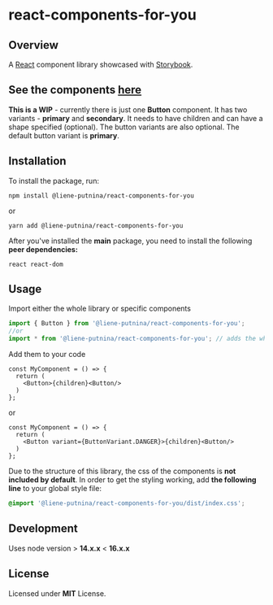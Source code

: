 # react-components-for-you

## Overview

A [React](https://reactjs.org/) component library showcased with [Storybook](https://storybook.js.org/).

## See the components [here](https://react-components-storybook.netlify.app/)

**This is a WIP** - currently there is just one **Button** component. It has two variants - **primary** and **secondary**. It needs to have children and can have a shape specified (optional). The button variants are also optional. The default button variant is **primary**.

## Installation

To install the package, run:

```shell
npm install @liene-putnina/react-components-for-you
```

or

```shell
yarn add @liene-putnina/react-components-for-you
```

After you've installed the **main** package, you need to install the following **peer dependencies:**

```shell
react react-dom
```

## Usage

Import either the whole library or specific components

```jsx
import { Button } from '@liene-putnina/react-components-for-you';
//or
import * from '@liene-putnina/react-components-for-you'; // adds the whole library
```

Add them to your code

```tsx
const MyComponent = () => {
  return (
    <Button>{children}<Button/>
  )
};
```

  or

  ```tsx
  const MyComponent = () => {
    return (
      <Button variant={ButtonVariant.DANGER}>{children}<Button/>
    )
  };
  ```

Due to the structure of this library, the css of the components is **not included by default**. In order to get the styling working, add **the following line** to your global style file:

```css
@import '@liene-putnina/react-components-for-you/dist/index.css';
```

## Development

Uses node version > **14.x.x** < **16.x.x**

## License

Licensed under **MIT** License.

